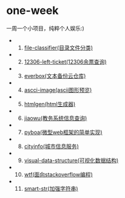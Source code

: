 # one-week
一周一个小项目，纯粹个人娱乐:)

 - 01. [file-classifier(目录文件分类)](https://github.com/tonnie17/one-week/tree/master/01-file-classifier)
 - 02. [12306-left-ticket(12306余票查询)](https://github.com/tonnie17/one-week/tree/master/02-12306-left-ticket)
 - 03. [everbox(文本备份云仓库)](https://github.com/tonnie17/one-week/tree/master/03-everbox)
 - 04. [ascci-image(ascii图形预览)](https://github.com/tonnie17/one-week/tree/master/04-ascci-image)
 - 05. [htmlgen(html生成器)](https://github.com/tonnie17/one-week/tree/master/05-htmlgen)
 - 06. [jiaowu(教务系统信息查询)](https://github.com/tonnie17/one-week/tree/master/06-jiaowu)
 - 07. [pyboa(微型web框架的简单实现)](https://github.com/tonnie17/one-week/tree/master/07-web-pyboa)
 - 08. [cityinfo(城市信息服务)](https://github.com/tonnie17/one-week/tree/master/08-cityinfo)
 - 09. [visual-data-structure(可视化数据结构)](https://github.com/tonnie17/one-week/tree/master/09-visual-data-structure)
 - 10. [wtf(面向stackoverflow编程)](https://github.com/tonnie17/one-week/tree/master/10-wtf)
 - 11. [smart-str(加强字符串)](https://github.com/tonnie17/one-week/tree/master/11-smart-str)
